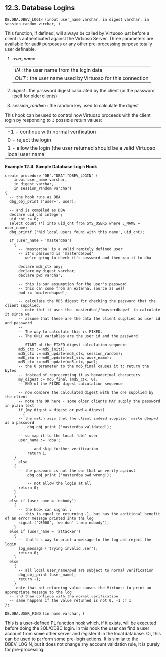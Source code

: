 <div>

<div>

<div>

<div>

## 12.3. Database Logins

</div>

</div>

</div>

`DB.DBA.DBEV_LOGIN (inout user_name varchar, in digest varchar, in session_random varchar, ) `

This function, if defined, will always be called by Virtuoso just before
a client is authenticated against the Virtuoso Server. Three parameters
are available for audit purposes or any other pre-processing purpose
totally user definable.

<div>

1.  <span class="emphasis">*user_name:*</span>

    |                                                                                          |
    |------------------------------------------------------------------------------------------|
    | <span class="emphasis">*IN*</span> : the user name from the login data                   |
    | <span class="emphasis">*OUT*</span> : the user name used by Virtuoso for this connection |

2.  <span class="emphasis">*digest*</span> : the password digest
    calculated by the client (or the password itself for older clients)

3.  <span class="emphasis">*session_random*</span> : the random key used
    to calculate the digest

</div>

This hook can be used to control how Virtuoso proceeds with the client
login by responding to 3 possible return values:

|                                                                                   |
|-----------------------------------------------------------------------------------|
| -1 - continue with normal verification                                            |
| 0 - reject the login                                                              |
| 1 - allow the login (the user returned should be a valid Virtuoso local user name |

<div>

**Example 12.4. Sample Database Login Hook**

<div>

``` programlisting
create procedure "DB"."DBA"."DBEV_LOGIN" (
    inout user_name varchar,
    in digest varchar,
    in session_random varchar)
{
  -- the hook runs as DBA
  dbg_obj_print ('user=', user);

  -- and is compiled as DBA
  declare uid_cnt integer;
  uid_cnt := 0;
  select count (*) into uid_cnt from SYS_USERS where U_NAME = user_name;
  dbg_printf ('%ld local users found with this name', uid_cnt);

  if (user_name = 'masterdba')
    {
      -- 'masterdba' is a valid remotely defined user
      -- it's password is 'masterdbapwd'
      -- we're going to check it's password and then map it to dba

      declare md5_ctx any;
      declare my_digest varchar;
      declare pwd varchar;

      -- this is our assumption for the user's password
      -- this can come from an external source as well
      pwd := 'masterdbapwd';

      -- calculate the MD5 digest for checking the password that the client supplied.
      -- note that it uses the 'masterdba'/'masterdbapwd' to calculate it since we
      -- assume that these are the data the client supplied as user id and password
      --
      -- The way to calculate this is FIXED.
      -- The ONLY variables are the user id and the password

      -- START of the FIXED digest calculation sequence
      md5_ctx := md5_init();
      md5_ctx := md5_update(md5_ctx, session_random);
      md5_ctx := md5_update(md5_ctx, user_name);
      md5_ctx := md5_update(md5_ctx, pwd);
      -- the 0 parameter to the md5_final causes it to return the bytes
      -- instead of representing it as hexadecimal characters
      my_digest := md5_final (md5_ctx, 0);
      -- END of the FIXED digest calculation sequence

      -- now compare the calculated digest with the one supplied by the client
      -- note the OR here - some older clients MAY supply the password in plain text
      if (my_digest = digest or pwd = digest)
        {
      -- the match says that the client indeed supplied 'masterdbapwd' as a password
          dbg_obj_print ('masterdba validated');

      -- so map it to the local 'dba' user
      user_name := 'dba';

          -- and skip further verification
          return 1;
    }
      else
    {
      -- the password is not the one that we verify against
          dbg_obj_print ('masterdba pwd wrong');

          -- not allow the login at all
      return 0;
    }
    }
  else if (user_name = 'nobody')
    {
      -- the hook can signal :
      -- this is equal to returning -1, but has the additional benefit of an error message printed into the log
      signal ('28000', 'we don''t map nobody');
    }
  else if (user_name = 'attacker')
    {
      -- that's a way to print a message to the log and reject the login
      log_message ('trying invalid user');
      return 0;
    }
  else
    {
      -- all local user_name/pwd are subject to normal verification
      dbg_obj_print (user_name);
      return -1;
    }
  -- note that not returning value causes the Virtuoso to print an appropriate message to the log
  -- and then continue with the normal verification
  -- same happens if the value returned is not 0, -1 or 1
};
```

</div>

</div>

  

`DB.DBA.USER_FIND (in name varchar, ) `

This is a user-defined PL function hook which, if it exists, will be
executed before doing the SQL/ODBC login. In this hook the user can find
a user account from some other server and register it in the local
database. Or, this can be used to perform some pre-login actions. It is
similar to the DBEV_LOGIN, but it does not change any account validation
rule, it is purely for pre-processing.

</div>
